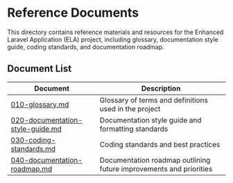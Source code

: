 # Reference Documents

This directory contains reference materials and resources for the Enhanced Laravel Application (ELA) project, including glossary, documentation style guide, coding standards, and documentation roadmap.

## Document List

| Document | Description |
| --- | --- |
| [010-glossary.md](010-glossary.md) | Glossary of terms and definitions used in the project |
| [020-documentation-style-guide.md](020-documentation-style-guide.md) | Documentation style guide and formatting standards |
| [030-coding-standards.md](030-coding-standards.md) | Coding standards and best practices |
| [040-documentation-roadmap.md](040-documentation-roadmap.md) | Documentation roadmap outlining future improvements and priorities |

